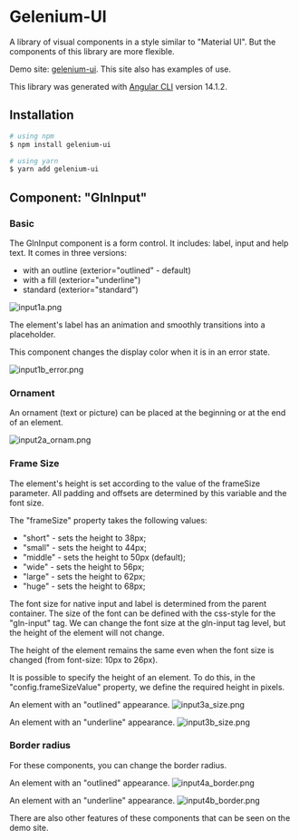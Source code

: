 # Gelenium-UI

A library of visual components in a style similar to "Material UI".
But the components of this library are more flexible.

Demo site: [gelenium-ui](https://alx-melnichuk.github.io/gelenium-ui/).
This site also has examples of use.

This library was generated with [Angular CLI](https://v14.angular.io/cli) version 14.1.2.

## Installation

```bash
# using npm
$ npm install gelenium-ui

# using yarn
$ yarn add gelenium-ui
```

## Component: "GlnInput"

### Basic
The GlnInput component is a form control. It includes: label, input and help text.
It comes in three versions:

- with an outline (exterior="outlined" - default)
- with a fill (exterior="underline")
- standard (exterior="standard")

![input1a.png](https://github.com/alx-melnichuk/gelenium-ui/raw/master/src/assets/read-me/input1a.png)

                
The element's label has an animation and smoothly transitions into a placeholder.

This component changes the display color when it is in an error state.

![input1b_error.png](https://github.com/alx-melnichuk/gelenium-ui/raw/master/src/assets/read-me/input1b_error.png)


### Ornament

An ornament (text or picture) can be placed at the beginning or at the end of an element.

![input2a_ornam.png](https://github.com/alx-melnichuk/gelenium-ui/raw/master/src/assets/read-me/input2a_ornam.png)


### Frame Size

The element's height is set according to the value of the frameSize parameter. 
All padding and offsets are determined by this variable and the font size.

The "frameSize" property takes the following values:
- "short" - sets the height to 38px;
- "small" - sets the height to 44px;
- "middle" - sets the height to 50px (default);
- "wide" - sets the height to 56px;
- "large" - sets the height to 62px;
- "huge" - sets the height to 68px;

The font size for native input and label is determined from the parent container.
The size of the font can be defined with the css-style for the "gln-input" tag.
We can change the font size at the gln-input tag level, but the height of the element will not change.

The height of the element remains the same even when the font size is changed (from font-size: 10px to 26px).

It is possible to specify the height of an element. To do this, in the "config.frameSizeValue" property, we define the required height in pixels.

An element with an "outlined" appearance.
![input3a_size.png](https://github.com/alx-melnichuk/gelenium-ui/raw/master/src/assets/read-me/input3a_size.png)

An element with an "underline" appearance.
![input3b_size.png](https://github.com/alx-melnichuk/gelenium-ui/raw/master/src/assets/read-me/input3b_size.png)


### Border radius

For these components, you can change the border radius.

An element with an "outlined" appearance.
![input4a_border.png](https://github.com/alx-melnichuk/gelenium-ui/raw/master/src/assets/read-me/input4a_border.png)

An element with an "underline" appearance.
![input4b_border.png](https://github.com/alx-melnichuk/gelenium-ui/raw/master/src/assets/read-me/input4b_border.png)

There are also other features of these components that can be seen on the demo site.
